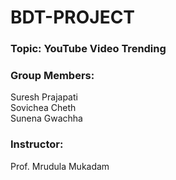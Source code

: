 # BDT-PROJECT


### Topic: YouTube Video Trending

### Group Members:
Suresh Prajapati<br/>
Sovichea Cheth<br/>
Sunena Gwachha<br/>

### Instructor:
Prof. Mrudula Mukadam
